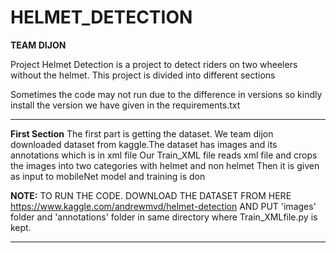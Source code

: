# HELMET_DETECTION
**TEAM DIJON**

Project Helmet Detection is a project to detect riders on two wheelers without the helmet.
This project is divided into different sections

Sometimes the code may not run due to the difference in versions so kindly install the version we have given in the requirements.txt
********************************************************************************************************************
**First Section**
The first part is getting the dataset. We team dijon downloaded dataset from kaggle.The dataset has images and its annotations which is in xml file
Our Train_XML file reads xml file and crops the images into two categories with helmet and non helmet
Then it is given as input to mobileNet model and training is don

**NOTE:**
TO RUN THE CODE. DOWNLOAD THE DATASET FROM HERE 
https://www.kaggle.com/andrewmvd/helmet-detection
AND PUT 'images' folder and 'annotations' folder in same directory where Train_XMLfile.py is kept.

*********************************************************************************************************************
